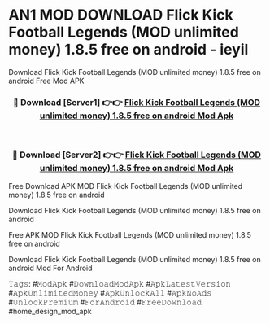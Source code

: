 # AN1 MOD DOWNLOAD Flick Kick Football Legends (MOD unlimited money) 1.8.5 free on android - ieyil
Download Flick Kick Football Legends (MOD unlimited money) 1.8.5 free on android Free Mod APK

<div align="center">
<h3>🔴 Download [Server1] 👉👉 <a href="https://apk-comot.site?title=Flick_Kick_Football_Legends_(MOD_unlimited_money)_1.8.5_free_on_android">Flick Kick Football Legends (MOD unlimited money) 1.8.5 free on android Mod Apk</a></h3><br>

<h3>🔴 Download [Server2] 👉👉 <a href="https://apk-comot.site?title=Flick_Kick_Football_Legends_(MOD_unlimited_money)_1.8.5_free_on_android">Flick Kick Football Legends (MOD unlimited money) 1.8.5 free on android Mod Apk</a></h3>
</div>


Free Download APK MOD Flick Kick Football Legends (MOD unlimited money) 1.8.5 free on android

Download Flick Kick Football Legends (MOD unlimited money) 1.8.5 free on android 

Free APK MOD Flick Kick Football Legends (MOD unlimited money) 1.8.5 free on android 

Download Flick Kick Football Legends (MOD unlimited money) 1.8.5 free on android Mod For Android

𝚃𝚊𝚐𝚜: #𝙼𝚘𝚍𝙰𝚙𝚔 #𝙳𝚘𝚠𝚗𝚕𝚘𝚊𝚍𝙼𝚘𝚍𝙰𝚙𝚔 #𝙰𝚙𝚔𝙻𝚊𝚝𝚎𝚜𝚝𝚅𝚎𝚛𝚜𝚒𝚘𝚗 #𝙰𝚙𝚔𝚄𝚗𝚕𝚒𝚖𝚒𝚝𝚎𝚍𝙼𝚘𝚗𝚎𝚢 #𝙰𝚙𝚔𝚄𝚗𝚕𝚘𝚌𝚔𝙰𝚕𝚕 #𝙰𝚙𝚔𝙽𝚘𝙰𝚍𝚜 #𝚄𝚗𝚕𝚘𝚌𝚔𝙿𝚛𝚎𝚖𝚒𝚞𝚖 #𝙵𝚘𝚛𝙰𝚗𝚍𝚛𝚘𝚒𝚍 #𝙵𝚛𝚎𝚎𝙳𝚘𝚠𝚗𝚕𝚘𝚊𝚍 #home_design_mod_apk